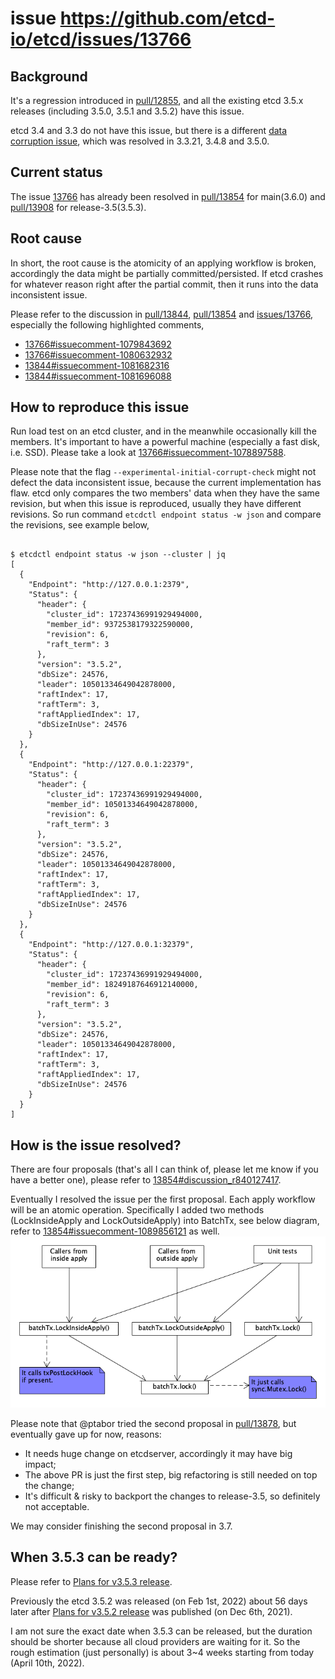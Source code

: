 issue https://github.com/etcd-io/etcd/issues/13766
======

## Background
It's a regression introduced in [pull/12855](https://github.com/etcd-io/etcd/pull/12855), 
and all the existing etcd 3.5.x releases (including 3.5.0, 3.5.1 and 3.5.2) have this issue. 

etcd 3.4 and 3.3 do not have this issue, but there is a different [data corruption issue](https://github.com/etcd-io/etcd/issues/11651),
which was resolved in 3.3.21, 3.4.8 and 3.5.0.

## Current status
The issue [13766](https://github.com/etcd-io/etcd/issues/13766) has already been resolved in 
[pull/13854](https://github.com/etcd-io/etcd/pull/13854) for main(3.6.0) and 
[pull/13908](https://github.com/etcd-io/etcd/pull/13908) for release-3.5(3.5.3).

## Root cause
In short, the root cause is the atomicity of an applying workflow is broken, accordingly the 
data might be partially committed/persisted. If etcd crashes for whatever reason right after 
the partial commit, then it runs into the data inconsistent issue. 

Please refer to the discussion in [pull/13844](https://github.com/etcd-io/etcd/pull/13844), 
[pull/13854](https://github.com/etcd-io/etcd/pull/13854) and [issues/13766](https://github.com/etcd-io/etcd/issues/13766), 
especially the following highlighted comments,
- [13766#issuecomment-1079843692](https://github.com/etcd-io/etcd/issues/13766#issuecomment-1079843692)
- [13766#issuecomment-1080632932](https://github.com/etcd-io/etcd/issues/13766#issuecomment-1080632932)
- [13844#issuecomment-1081682316](https://github.com/etcd-io/etcd/pull/13844#issuecomment-1081682316)
- [13844#issuecomment-1081696088](https://github.com/etcd-io/etcd/pull/13844#issuecomment-1081696088)

## How to reproduce this issue
Run load test on an etcd cluster, and in the meanwhile occasionally kill the members. 
It's important to have a powerful machine (especially a fast disk, i.e. SSD). Please 
take a look at [13766#issuecomment-1078897588](https://github.com/etcd-io/etcd/issues/13766#issuecomment-1078897588).

Please note that the flag `--experimental-initial-corrupt-check` might not defect the data inconsistent issue, because 
the current implementation has flaw. etcd only compares the two members' data when they have the same revision, but when 
this issue is reproduced, usually they have different revisions. So run command `etcdctl endpoint status -w json` and compare 
the revisions, see example below,

```

$ etcdctl endpoint status -w json --cluster | jq
[
  {
    "Endpoint": "http://127.0.0.1:2379",
    "Status": {
      "header": {
        "cluster_id": 17237436991929494000,
        "member_id": 9372538179322590000,
        "revision": 6,
        "raft_term": 3
      },
      "version": "3.5.2",
      "dbSize": 24576,
      "leader": 10501334649042878000,
      "raftIndex": 17,
      "raftTerm": 3,
      "raftAppliedIndex": 17,
      "dbSizeInUse": 24576
    }
  },
  {
    "Endpoint": "http://127.0.0.1:22379",
    "Status": {
      "header": {
        "cluster_id": 17237436991929494000,
        "member_id": 10501334649042878000,
        "revision": 6,
        "raft_term": 3
      },
      "version": "3.5.2",
      "dbSize": 24576,
      "leader": 10501334649042878000,
      "raftIndex": 17,
      "raftTerm": 3,
      "raftAppliedIndex": 17,
      "dbSizeInUse": 24576
    }
  },
  {
    "Endpoint": "http://127.0.0.1:32379",
    "Status": {
      "header": {
        "cluster_id": 17237436991929494000,
        "member_id": 18249187646912140000,
        "revision": 6,
        "raft_term": 3
      },
      "version": "3.5.2",
      "dbSize": 24576,
      "leader": 10501334649042878000,
      "raftIndex": 17,
      "raftTerm": 3,
      "raftAppliedIndex": 17,
      "dbSizeInUse": 24576
    }
  }
]
```

## How is the issue resolved?
There are four proposals (that's all I can think of, please let me know if you have a better one), please 
refer to [13854#discussion_r840127417](https://github.com/etcd-io/etcd/pull/13854#discussion_r840127417).

Eventually I resolved the issue per the first proposal. Each apply workflow will be an atomic operation.
Specifically I added two methods (LockInsideApply and LockOutsideApply) into BatchTx, 
see below diagram, refer to [13854#issuecomment-1089856121](https://github.com/etcd-io/etcd/pull/13854#issuecomment-1089856121) as well.
![batchtx_lock](batchtx_lock.png)

Please note that @ptabor tried the second proposal in [pull/13878](https://github.com/etcd-io/etcd/pull/13878), but 
eventually gave up for now, reasons:
- It needs huge change on etcdserver, accordingly it may have big impact;
- The above PR is just the first step, big refactoring is still needed on top the change;
- It's difficult & risky to backport the changes to release-3.5, so definitely not acceptable.

We may consider finishing the second proposal in 3.7.

## When 3.5.3 can be ready?
Please refer to [Plans for v3.5.3 release](https://github.com/etcd-io/etcd/issues/13894). 

Previously the etcd 3.5.2 was released (on Feb 1st, 2022) about 56 days later after 
[Plans for v3.5.2 release](https://github.com/etcd-io/etcd/issues/13518) was published (on Dec 6th, 2021). 

I am not sure the exact date when 3.5.3 can be released, but the duration should be shorter because all cloud providers 
are waiting for it. So the rough estimation (just personally) is about 3~4 weeks starting from today (April 10th, 2022).
